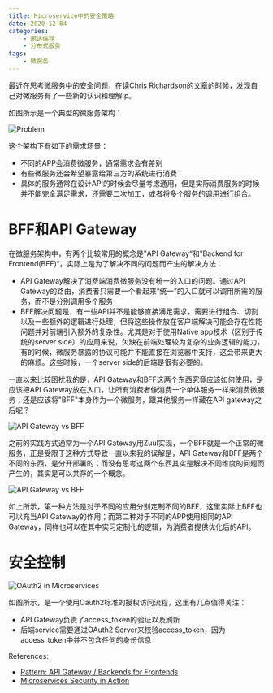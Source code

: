 ```yaml
---
title: Microservice中的安全策略
date: 2020-12-04
categories:  
    - 闲话编程
    - 分布式服务
tags:
	- 微服务
---
```

最近在思考微服务中的安全问题，在读Chris Richardson的文章的时候，发现自己对微服务有了一些新的认识和理解:p。

如图所示是一个典型的微服务架构：

![Problem](/images/microservice_security_problem.png)

这个架构下有如下的需求场景：

* 不同的APP会消费微服务，通常需求会有差别
* 有些微服务还会希望暴露给第三方的系统进行消费
* 具体的服务通常在设计API的时候会尽量考虑通用，但是实际消费服务的时候并不能完全满足需求，还需要二次加工，或者将多个服务的调用进行组合。

<!-- more -->
# BFF和API Gateway
在微服务架构中，有两个比较常用的概念是”API Gateway“和”Backend for Frontend(BFF)“，实际上是为了解决不同的问题而产生的解决方法：

* API Gateway解决了消费端消费微服务没有统一的入口的问题。通过API Gateway的路由，消费者只需要一个看起来“统一”的入口就可以调用所需的服务，而不是分别调用多个服务
* BFF解决问题是，有一些API并不是能够直接满足需求，需要进行组合、切割以及一些额外的逻辑进行处理，但将这些操作放在客户端解决可能会存在性能问题并对前端引入额外的复杂性。尤其是对于使用Native app技术（区别于传统的server side）的应用来说，欠缺在前端处理较为复杂的业务逻辑的能力，有的时候，微服务暴露的协议可能并不能直接在浏览器中支持，这会带来更大的麻烦。这些时候，一个server side的后端是很有必要的。

一直以来比较困扰我的是，API Gateway和BFF这两个东西究竟应该如何使用，是应该把API Gateway放在入口，让所有消费者像消费一个单体服务一样来消费微服务；还是应该将"BFF"本身作为一个微服务，跟其他服务一样藏在API gateway之后呢？

![API Gateway vs BFF](/images/api_gateway_bff_confused.png)

之前的实践方式通常为一个API Gateway用Zuul实现，一个BFF就是一个正常的微服务，正是受限于这种方式导致一直以来我的误解是，API Gateway和BFF是两个不同的东西，是分开部署的；而没有思考这两个东西其实是解决不同维度的问题而产生的，其实是可以共存的一个概念。

![API Gateway vs BFF](/images/microservice_bff_and_api_gateway.png)

如上所示，第一种方法是对于不同的应用分别定制不同的BFF，这里实际上BFF也可以充当API Gateway的作用；而第二种对于不同的APP使用相同的API Gateway，同样也可以在其中实习定制化的逻辑，为消费者提供优化后的API。

# 安全控制

![OAuth2 in Microservices](/images/api_gateway_oauth.png)

如图所示，是一个使用Oauth2标准的授权访问流程，这里有几点值得关注：

* API Gateway负责了access_token的验证以及刷新
* 后端service需要通过OAuth2 Server来校验access_token，因为access_token中并不包含任何的身份信息

<!-- tbd -->

References:

* [Pattern: API Gateway / Backends for Frontends](https://microservices.io/patterns/apigateway.html)
* [ Microservices Security in Action](https://livebook.manning.com/book/microservices-security-in-action/welcome/v-8/)
